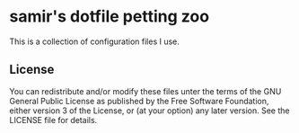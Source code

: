 # samir's dotfile petting zoo

This is a collection of configuration files I use.

## License

You can redistribute and/or modify these files unter the terms of the
GNU General Public License as published by the Free Software
Foundation, either version 3 of the License, or (at your option) any
later version. See the LICENSE file for details.
